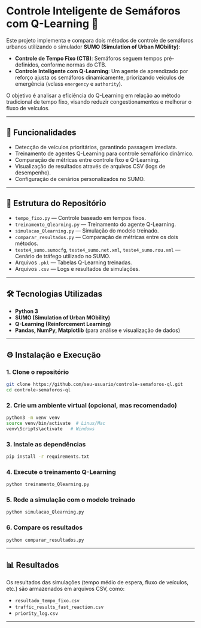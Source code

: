 
# Controle Inteligente de Semáforos com Q-Learning 🚦

Este projeto implementa e compara dois métodos de controle de semáforos urbanos utilizando o simulador **SUMO (Simulation of Urban MObility)**:

- **Controle de Tempo Fixo (CTB)**: Semáforos seguem tempos pré-definidos, conforme normas do CTB.
- **Controle Inteligente com Q-Learning**: Um agente de aprendizado por reforço ajusta os semáforos dinamicamente, priorizando veículos de emergência (vclass `emergency` e `authority`).

O objetivo é analisar a eficiência do Q-Learning em relação ao método tradicional de tempo fixo, visando reduzir congestionamentos e melhorar o fluxo de veículos.

---

## 🚀 Funcionalidades

- Detecção de veículos prioritários, garantindo passagem imediata.
- Treinamento de agentes Q-Learning para controle semafórico dinâmico.
- Comparação de métricas entre controle fixo e Q-Learning.
- Visualização de resultados através de arquivos CSV (logs de desempenho).
- Configuração de cenários personalizados no SUMO.

---

## 📂 Estrutura do Repositório

- `tempo_fixo.py` — Controle baseado em tempos fixos.
- `treinamento_Qlearning.py` — Treinamento do agente Q-Learning.
- `simulacao_Qlearning.py` — Simulação do modelo treinado.
- `comparar_resultados.py` — Comparação de métricas entre os dois métodos.
- `teste4_sumo.sumocfg`, `teste4_sumo.net.xml`, `teste4_sumo.rou.xml` — Cenário de tráfego utilizado no SUMO.
- Arquivos `.pkl` — Tabelas Q-Learning treinadas.
- Arquivos `.csv` — Logs e resultados de simulações.

---

## 🛠 Tecnologias Utilizadas

- **Python 3**
- **SUMO (Simulation of Urban MObility)**
- **Q-Learning (Reinforcement Learning)**
- **Pandas, NumPy, Matplotlib** (para análise e visualização de dados)

---

## ⚙️ Instalação e Execução

### 1. Clone o repositório
```bash
git clone https://github.com/seu-usuario/controle-semaforos-ql.git
cd controle-semaforos-ql
```

### 2. Crie um ambiente virtual (opcional, mas recomendado)
```bash
python3 -m venv venv
source venv/bin/activate  # Linux/Mac
venv\Scripts\activate   # Windows
```

### 3. Instale as dependências
```bash
pip install -r requirements.txt
```

### 4. Execute o treinamento Q-Learning
```bash
python treinamento_Qlearning.py
```

### 5. Rode a simulação com o modelo treinado
```bash
python simulacao_Qlearning.py
```

### 6. Compare os resultados
```bash
python comparar_resultados.py
```

---

## 📊 Resultados
Os resultados das simulações (tempo médio de espera, fluxo de veículos, etc.) são armazenados em arquivos CSV, como:
- `resultado_tempo_fixo.csv`
- `traffic_results_fast_reaction.csv`
- `priority_log.csv`

---
